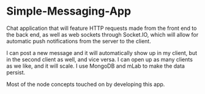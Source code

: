 # Simple-Messaging-App

Chat application that will feature HTTP requests made from the front end to the back end, as well as web sockets through Socket.IO, which will allow for automatic push notifications from the server to the client. 

I can post a new message and it will automatically show up in my client, but in the second client as well, and vice versa. I can open up as many clients as we like, and it will scale. I use MongoDB and mLab to make the data persist.

Most of the node concepts touched on by developing this app. 